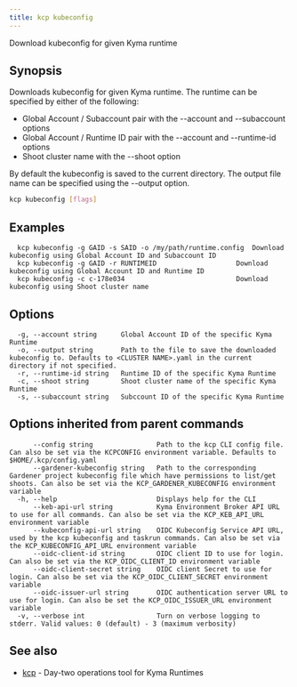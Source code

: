 ```yaml
---
title: kcp kubeconfig
---
```

Download kubeconfig for given Kyma runtime

## Synopsis

Downloads kubeconfig for given Kyma runtime.
The runtime can be specified by either of the following:
  - Global Account / Subaccount pair with the --account and --subaccount options
  - Global Account / Runtime ID pair with the --account and --runtime-id options
  - Shoot cluster name with the --shoot option

By default the kubeconfig is saved to the current directory. The output file name can be specified using the --output option.

```bash
kcp kubeconfig [flags]
```

## Examples

```
  kcp kubeconfig -g GAID -s SAID -o /my/path/runtime.config  Download kubeconfig using Global Account ID and Subaccount ID
  kcp kubeconfig -g GAID -r RUNTIMEID                    Download kubeconfig using Global Account ID and Runtime ID
  kcp kubeconfig -c c-178e034                            Download kubeconfig using Shoot cluster name
```

## Options

```
  -g, --account string      Global Account ID of the specific Kyma Runtime
  -o, --output string       Path to the file to save the downloaded kubeconfig to. Defaults to <CLUSTER NAME>.yaml in the current directory if not specified.
  -r, --runtime-id string   Runtime ID of the specific Kyma Runtime
  -c, --shoot string        Shoot cluster name of the specific Kyma Runtime
  -s, --subaccount string   Subccount ID of the specific Kyma Runtime
```

## Options inherited from parent commands

```
      --config string                Path to the kcp CLI config file. Can also be set via the KCPCONFIG environment variable. Defaults to $HOME/.kcp/config.yaml
      --gardener-kubeconfig string   Path to the corresponding Gardener project kubeconfig file which have permissions to list/get shoots. Can also be set via the KCP_GARDENER_KUBECONFIG environment variable
  -h, --help                         Displays help for the CLI
      --keb-api-url string           Kyma Environment Broker API URL to use for all commands. Can also be set via the KCP_KEB_API_URL environment variable
      --kubeconfig-api-url string    OIDC Kubeconfig Service API URL, used by the kcp kubeconfig and taskrun commands. Can also be set via the KCP_KUBECONFIG_API_URL environment variable
      --oidc-client-id string        OIDC client ID to use for login. Can also be set via the KCP_OIDC_CLIENT_ID environment variable
      --oidc-client-secret string    OIDC client Secret to use for login. Can also be set via the KCP_OIDC_CLIENT_SECRET environment variable
      --oidc-issuer-url string       OIDC authentication server URL to use for login. Can also be set the KCP_OIDC_ISSUER_URL environment variable
  -v, --verbose int                  Turn on verbose logging to stderr. Valid values: 0 (default) - 3 (maximum verbosity)
```

## See also

* [kcp](kcp.md)	 - Day-two operations tool for Kyma Runtimes

